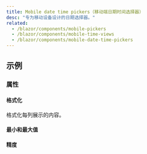 ```yaml
---
title: Mobile date time pickers（移动端日期时间选择器）
desc: "专为移动设备设计的日期选择器。"
related:
  - /blazor/components/mobile-pickers
  - /blazor/components/mobile-time-views
  - /blazor/components/mobile-date-time-pickers
---
```


## 示例

### 属性

#### 格式化

格式化每列展示的内容。

<masa-example file="Examples.components.mobile_date_time_pickers.Formatter"></masa-example>

#### 最小和最大值

<masa-example file="Examples.components.mobile_date_time_pickers.MinMax"></masa-example>

#### 精度

<masa-example file="Examples.components.mobile_date_time_pickers.Precision"></masa-example>
